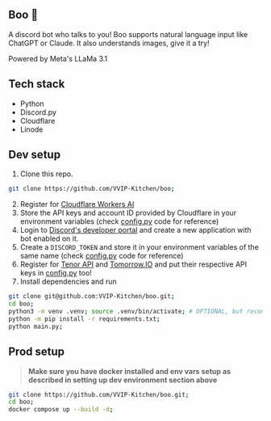 ## **Boo** 👻
A discord bot who talks to you! Boo supports natural language input like ChatGPT or Claude. It also understands images, give it a try! 

Powered by Meta's LLaMa 3.1

## **Tech stack**
- Python
- Discord.py
- Cloudflare
- Linode

## **Dev setup**
1. Clone this repo.
```sh
git clone https://github.com/VVIP-Kitchen/boo;
```
2. Register for [Cloudflare Workers AI](https://developers.cloudflare.com/workers-ai)
3. Store the API keys and account ID provided by Cloudflare in your environment variables (check [config.py](./utils/config.py) code for reference)
4. Login to [Discord's developer portal](https://discord.dev) and create a new application with bot enabled on it.
5. Create a `DISCORD_TOKEN` and store it in your environment variables of the same name (check [config.py](./utils/config.py) code for reference)
  6. Register for [Tenor API](https://tenor.com/gifapi/documentation) and [Tomorrow.IO](https://www.tomorrow.io/) and put their respective API keys in [config.py](./utils/config.py) too!
7. Install dependencies and run

```sh
git clone git@github.com:VVIP-Kitchen/boo.git;
cd boo;
python3 -m venv .venv; source .venv/bin/activate; # OPTIONAL, but recommended
python -m pip install -r requirements.txt;
python main.py;
```

## **Prod setup**
> **Make sure you have docker installed and env vars setup as described in setting up dev environment section above**
```sh
git clone https://github.com/VVIP-Kitchen/boo.git;
cd boo;
docker compose up --build -d;
```
